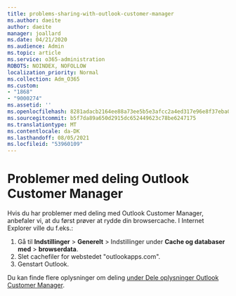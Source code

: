 ```yaml
---
title: problems-sharing-with-outlook-customer-manager
ms.author: daeite
author: daeite
manager: joallard
ms.date: 04/21/2020
ms.audience: Admin
ms.topic: article
ms.service: o365-administration
ROBOTS: NOINDEX, NOFOLLOW
localization_priority: Normal
ms.collection: Adm_O365
ms.custom:
- "1868"
- "9000274"
ms.assetid: ''
ms.openlocfilehash: 8281adacb2164ee88a73ee5b5e3afcc2a4ed317e96e8f37eba0d068c2792bfdd
ms.sourcegitcommit: b5f7da89a650d2915dc652449623c78be6247175
ms.translationtype: MT
ms.contentlocale: da-DK
ms.lasthandoff: 08/05/2021
ms.locfileid: "53960109"
---
```

# <a name="problems-sharing-with-outlook-customer-manager"></a>Problemer med deling Outlook Customer Manager

Hvis du har problemer med deling med Outlook Customer Manager, anbefaler vi, at du først prøver at rydde din browsercache. I Internet Explorer ville du f.eks.:

1. Gå til **Indstillinger**  >  **Generelt** > Indstillinger under **Cache og databaser med**  >  **browserdata**.
2. Slet cachefiler for webstedet "outlookapps.com".
3. Genstart Outlook.

Du kan finde flere oplysninger om deling [under Dele oplysninger Outlook Customer Manager](https://techcommunity.microsoft.com/t5/outlook-blog/sharing-how-to-keep-your-colleagues-in-the-loop/ba-p/35710).